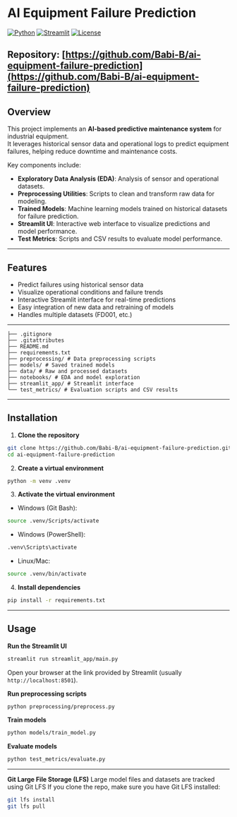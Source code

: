 # AI Equipment Failure Prediction

[![Python](https://img.shields.io/badge/python-3.10-blue)](https://www.python.org/)
[![Streamlit](https://img.shields.io/badge/streamlit-v1.30-green)](https://streamlit.io/)
[![License](https://img.shields.io/badge/license-MIT-lightgrey)](LICENSE)

**Repository:** [https://github.com/Babi-B/ai-equipment-failure-prediction](https://github.com/Babi-B/ai-equipment-failure-prediction)
---
## Overview
This project implements an **AI-based predictive maintenance system** for industrial equipment.  
It leverages historical sensor data and operational logs to predict equipment failures, helping reduce downtime and maintenance costs.

Key components include:

- **Exploratory Data Analysis (EDA)**: Analysis of sensor and operational datasets.
- **Preprocessing Utilities**: Scripts to clean and transform raw data for modeling.
- **Trained Models**: Machine learning models trained on historical datasets for failure prediction.
- **Streamlit UI**: Interactive web interface to visualize predictions and model performance.
- **Test Metrics**: Scripts and CSV results to evaluate model performance.
---
## Features
- Predict failures using historical sensor data
- Visualize operational conditions and failure trends
- Interactive Streamlit interface for real-time predictions
- Easy integration of new data and retraining of models
- Handles multiple datasets (FD001, etc.)
---
```text
├── .gitignore
├── .gitattributes
├── README.md
├── requirements.txt
├── preprocessing/ # Data preprocessing scripts
├── models/ # Saved trained models
├── data/ # Raw and processed datasets
├── notebooks/ # EDA and model exploration
├── streamlit_app/ # Streamlit interface
└── test_metrics/ # Evaluation scripts and CSV results
```
---
## Installation
1. **Clone the repository**
```bash
git clone https://github.com/Babi-B/ai-equipment-failure-prediction.git
cd ai-equipment-failure-prediction
```
2. **Create a virtual environment**
```bash
python -m venv .venv
```
3. **Activate the virtual environment**
- Windows (Git Bash):
```bash
source .venv/Scripts/activate
```
- Windows (PowerShell):
```bash
.venv\Scripts\activate
```
- Linux/Mac:
```bash
source .venv/bin/activate
```
4. **Install dependencies**
```bash
pip install -r requirements.txt
```
---
## Usage
**Run the Streamlit UI**
```bash
streamlit run streamlit_app/main.py
```
Open your browser at the link provided by Streamlit (usually `http://localhost:8501`).

**Run preprocessing scripts**
```bash
python preprocessing/preprocess.py
```
**Train models**
```bash
python models/train_model.py
```
**Evaluate models**
```bash
python test_metrics/evaluate.py
```
---
**Git Large File Storage (LFS)**
Large model files and datasets are tracked using Git LFS
If you clone the repo, make sure you have Git LFS installed:
```bash
git lfs install
git lfs pull
```


